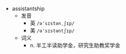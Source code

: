 - assistantship
  - 发音
    - 英 `/ə'sɪstənˌʃɪp/`
    - 美 `/ə'sɪstəntʃɪp/`
  - 词义
    - n. 半工半读助学金，研究生助教奖学金
